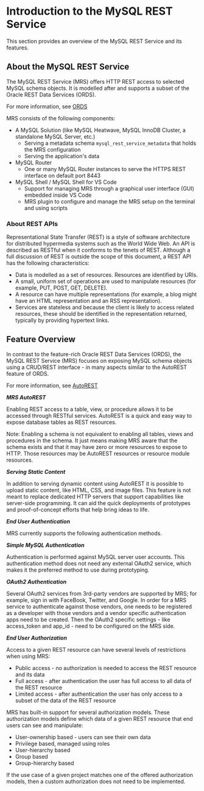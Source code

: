 <!-- Copyright (c) 2022, 2023, Oracle and/or its affiliates.

This program is free software; you can redistribute it and/or modify
it under the terms of the GNU General Public License, version 2.0,
as published by the Free Software Foundation.

This program is also distributed with certain software (including
but not limited to OpenSSL) that is licensed under separate terms, as
designated in a particular file or component or in included license
documentation.  The authors of MySQL hereby grant you an additional
permission to link the program and your derivative works with the
separately licensed software that they have included with MySQL.
This program is distributed in the hope that it will be useful,  but
WITHOUT ANY WARRANTY; without even the implied warranty of
MERCHANTABILITY or FITNESS FOR A PARTICULAR PURPOSE.  See
the GNU General Public License, version 2.0, for more details.

You should have received a copy of the GNU General Public License
along with this program; if not, write to the Free Software Foundation, Inc.,
51 Franklin St, Fifth Floor, Boston, MA 02110-1301 USA -->

# Introduction to the MySQL REST Service

This section provides an overview of the MySQL REST Service and its features.

## About the MySQL REST Service

The MySQL REST Service (MRS) offers HTTP REST access to selected MySQL schema objects. It is modelled after and supports a subset of the Oracle REST Data Services (ORDS).

For more information, see [ORDS](https://docs.oracle.com/en/database/oracle/oracle-rest-data-services/22.2/orddg/introduction-to-Oracle-REST-Data-Services.html#GUID-A16BCCA2-8081-4062-A635-9F7C36FC394F/)

MRS consists of the following components:

- A MySQL Solution (like MySQL Heatwave, MySQL InnoDB Cluster, a standalone MySQL Server, etc.)
  - Serving a metadata schema `mysql_rest_service_metadata` that holds the MRS configuration
  - Serving the application's data
- MySQL Router
  - One or many MySQL Router instances to serve the HTTPS REST interface on default port 8443
- MySQL Shell / MySQL Shell for VS Code
  - Support for managing MRS through a graphical user interface (GUI) embedded inside VS Code
  - MRS plugin to configure and manage the MRS setup on the terminal and using scripts

### About REST APIs

Representational State Transfer (REST) is a style of software architecture for distributed hypermedia systems such as the World Wide Web. An API is described as RESTful when it conforms to the tenets of REST. Although a full discussion of REST is outside the scope of this document, a REST API has the following characteristics:

- Data is modelled as a set of resources. Resources are identified by URIs.
- A small, uniform set of operations are used to manipulate resources (for example, PUT, POST, GET, DELETE).
- A resource can have multiple representations (for example, a blog might have an HTML representation and an RSS representation).
- Services are stateless and because the client is likely to access related resources, these should be identified in the representation returned, typically by providing hypertext links.

## Feature Overview

In contrast to the feature-rich Oracle REST Data Services (ORDS), the MySQL REST Service (MRS) focuses on exposing MySQL schema objects using a CRUD/REST interface - in many aspects similar to the AutoREST feature of ORDS.

For more information, see  [AutoREST](https://docs.oracle.com/en/database/oracle/oracle-rest-data-services/22.2/orddg/developing-REST-applications.html#GUID-4CE630AA-2F06-41D9-96F6-DA77AB1E6395)

**_MRS AutoREST_**

Enabling REST access to a table, view, or procedure allows it to be accessed through RESTful services. AutoREST is a quick and easy way to expose database tables as REST resources.

Note: Enabling a schema is not equivalent to enabling all tables, views and procedures in the schema. It just means making MRS aware that the schema exists and that it may have zero or more resources to expose to HTTP. Those resources may be AutoREST resources or resource module resources.

**_Serving Static Content_**

In addition to serving dynamic content using AutoREST it is possible to upload static content, like HTML, CSS, and image files. This feature is not meant to replace dedicated HTTP servers that support capabilities like server-side programming. It can aid the quick deployments of prototypes and proof-of-concept efforts that help bring ideas to life.

**_End User Authentication_**

MRS currently supports the following authentication methods.

**_Simple MySQL Authentication_**

Authentication is performed against MySQL server user accounts. This authentication method does not need any external OAuth2 service, which makes it the preferred method to use during prototyping.

**_OAuth2 Authentication_**

Several OAuth2 services from 3rd-party vendors are supported by MRS; for example, sign in with FaceBook, Twitter, and Google. In order for a MRS service to authenticate against those vendors, one needs to be registered as a developer with those vendors and a vendor specific authentication apps need to be created. Then the OAuth2 specific settings - like access_token and app_id - need to be configured on the MRS side.

**_End User Authorization_**

Access to a given REST resource can have several levels of restrictions when using MRS:

- Public access - no authorization is needed to access the REST resource and its data
- Full access - after authentication the user has full access to all data of the REST resource
- Limited access - after authentication the user has only access to a subset of the data of the REST resource

MRS has built-in support for several authorization models. These authorization models define which data of a given REST resource that end users can see and manipulate:

- User-ownership based - users can see their own data
- Privilege based, managed using roles
- User-hierarchy based
- Group based
- Group-hierarchy based

If the use case of a given project matches one of the offered authorization models, then a custom authorization does not need to be implemented.

